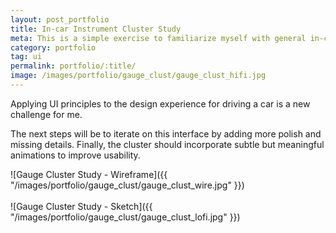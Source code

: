 ```yaml
---
layout: post_portfolio
title: In-car Instrument Cluster Study
meta: This is a simple exercise to familiarize myself with general in-car instrument gauge cluster interfaces.
category: portfolio
tag: ui
permalink: portfolio/:title/
image: /images/portfolio/gauge_clust/gauge_clust_hifi.jpg
---
```


Applying UI principles to the design experience for driving a car is a new challenge for me.

The next steps will be to iterate on this interface by adding more polish and missing details. Finally, the cluster should incorporate subtle but meaningful animations to improve usability.

![Gauge Cluster Study - Wireframe]({{ "/images/portfolio/gauge_clust/gauge_clust_wire.jpg" }})
<br><br>
![Gauge Cluster Study - Sketch]({{ "/images/portfolio/gauge_clust/gauge_clust_lofi.jpg" }})